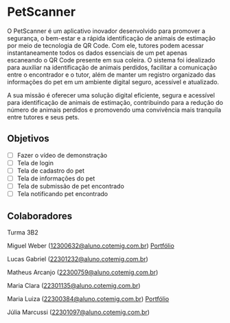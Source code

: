 # PetScanner
O PetScanner é um aplicativo inovador desenvolvido para promover a segurança, 
o bem-estar e a rápida identificação de animais de estimação por meio de 
tecnologia de QR Code.
Com ele, tutores podem acessar instantaneamente todos os dados essenciais de
um pet apenas escaneando o QR Code presente em sua coleira.
O sistema foi idealizado para auxiliar na identificação de animais perdidos, 
facilitar a comunicação entre o encontrador e o tutor, além de manter um
registro organizado das informações do pet em um ambiente digital seguro,
acessível e atualizado.

A sua missão é oferecer uma solução digital eficiente, segura e acessível para
identificação de animais de estimação, contribuindo para a redução do número de 
animais perdidos e promovendo uma convivência mais tranquila entre tutores e 
seus pets.

## Objetivos
- [ ] Fazer o vídeo de demonstração
- [ ] Tela de login
- [ ] Tela de cadastro do pet
- [ ] Tela de informações do pet
- [ ] Tela de submissão de pet encontrado
- [ ] Tela notificando pet encontrado

## Colaboradores
Turma 3B2

Miguel Weber    (12300632@aluno.cotemig.com.br) [Portfólio](https://github.com/miguelweber)

Lucas Gabriel   (22301232@aluno.cotemig.com.br)

Matheus Arcanjo (22300759@aluno.cotemig.com.br)

Maria Clara     (22301135@aluno.cotemig.com.br)

Maria Luiza     (22300384@aluno.cotemig.com.br) [Portfólio](https://github.com/malu4225)

Júlia Marcussi  (22301097@aluno.cotemig.com.br)

